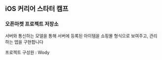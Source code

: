 ## iOS 커리어 스타터 캠프

### 오픈마켓 프로젝트 저장소

서버와 통신하는 모델을 통해 서버에 등록된 아이템을 쇼핑몰 형식으로 보여주고, 관리하는 앱을 구현합니다

프로젝트 구성원 : Wody
